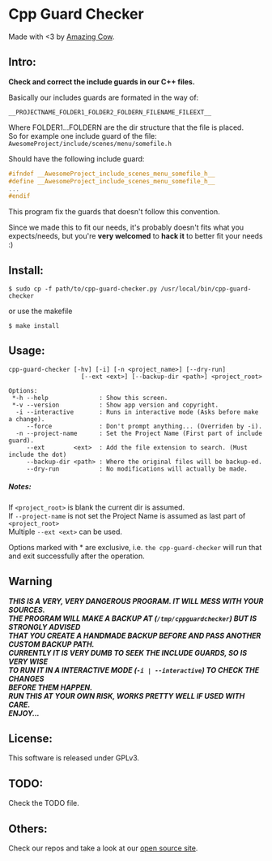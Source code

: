 Cpp Guard Checker
====
Made with <3 by [Amazing Cow](http://www.amazingcow.com).

## Intro:
**Check and correct the include guards in our C++ files.**
 
Basically our includes guards are formated in the way of:
    
```__PROJECTNAME_FOLDER1_FOLDER2_FOLDERN_FILENAME_FILEEXT__```   

Where FOLDER1...FOLDERN are the dir structure that the file is placed.   
So for example one include guard of the file:  
```AwesomeProject/include/scenes/menu/somefile.h```  

Should have the following include guard:

```cpp
#ifndef __AwesomeProject_include_scenes_menu_somefile_h__
#define __AwesomeProject_include_scenes_menu_somefile_h__
...
#endif 
```

This program fix the guards that doesn't follow this convention.

Since we made this to fit our needs, it's probably doesn't fits
what you expects/needs, but you're **very welcomed** to **hack it** 
to better fit your needs :)

## Install:

```$ sudo cp -f path/to/cpp-guard-checker.py /usr/local/bin/cpp-guard-checker```

or use the makefile

```$ make install ```

## Usage:

```
cpp-guard-checker [-hv] [-i] [-n <project_name>] [--dry-run]
                    [--ext <ext>] [--backup-dir <path>] <project_root>

Options:
 *-h --help              : Show this screen.
 *-v --version           : Show app version and copyright.
  -i --interactive       : Runs in interactive mode (Asks before make a change).
     --force             : Don't prompt anything... (Overriden by -i).
  -n --project-name      : Set the Project Name (First part of include guard).
     --ext        <ext>  : Add the file extension to search. (Must include the dot)
     --backup-dir <path> : Where the original files will be backup-ed.
     --dry-run           : No modifications will actually be made.
```

##### Notes:
If ```<project_root>``` is blank the current dir is assumed.  
If ```--project-name``` is not set the Project Name is assumed as last part of ```<project_root>```   
Multiple ```--ext <ext>``` can be used.

Options marked with * are exclusive, i.e. ```the cpp-guard-checker``` will run that
and exit successfully after the operation.

## Warning
***THIS IS A VERY, VERY DANGEROUS PROGRAM. IT WILL MESS WITH YOUR SOURCES.  
    THE PROGRAM WILL MAKE A BACKUP AT (```/tmp/cppguardchecker```) BUT IS STRONGLY ADVISED  
    THAT YOU CREATE A HANDMADE BACKUP BEFORE AND PASS ANOTHER CUSTOM BACKUP PATH.  
    CURRENTLY IT IS VERY DUMB TO SEEK THE INCLUDE GUARDS, SO IS VERY WISE  
    TO RUN IT IN A INTERACTIVE MODE (```-i | --interactive```) TO CHECK THE CHANGES  
    BEFORE THEM HAPPEN.  
    RUN THIS AT YOUR OWN RISK, WORKS PRETTY WELL IF USED WITH CARE.  
    ENJOY...***

## License:
This software is released under GPLv3.

## TODO:
Check the TODO file.

## Others:
Check our repos and take a look at our [open source site](http://opensource.amazingcow.com).
